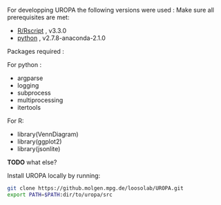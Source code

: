 
For developping UROPA the following versions were used : 
Make sure all prerequisites are met:

* [R/Rscript](http://www.r-project.org/) , v3.3.0
* [python](http://continuum.io/downloads) , v2.7.8-anaconda-2.1.0

Packages required :

For python :

- argparse
- logging
- subprocess
- multiprocessing
- itertools

For R:

- library(VennDiagram)
- library(ggplot2)
- library(jsonlite)


**TODO** what else?

Install UROPA locally by running:

```bash
git clone https://github.molgen.mpg.de/loosolab/UROPA.git
export PATH=$PATH:dir/to/uropa/src
```